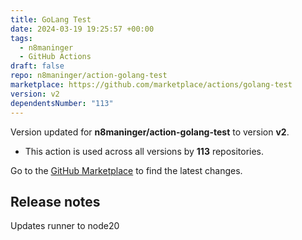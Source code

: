 ```yaml
---
title: GoLang Test
date: 2024-03-19 19:25:57 +00:00
tags:
  - n8maninger
  - GitHub Actions
draft: false
repo: n8maninger/action-golang-test
marketplace: https://github.com/marketplace/actions/golang-test
version: v2
dependentsNumber: "113"
---
```



Version updated for **n8maninger/action-golang-test** to version **v2**.
- This action is used across all versions by **113** repositories.

Go to the [GitHub Marketplace](https://github.com/marketplace/actions/golang-test) to find the latest changes.

## Release notes

Updates runner to node20
